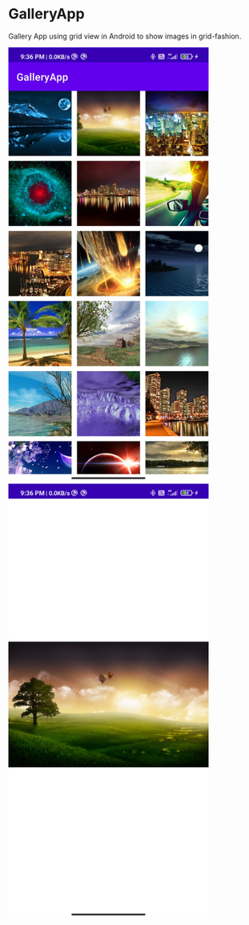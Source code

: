 # GalleryApp
Gallery App using grid view in Android to show images in grid-fashion. 
<div class="row">
      <img src="/Screenshots/1616688854603.jpg" width="400" title="1">
      <img src="/Screenshots/1616688854596.jpg" width="400" title="2">
</div>
